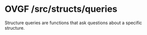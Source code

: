 # OVGF /src/structs/queries

Structure queries are functions that ask questions about a specific structure.
